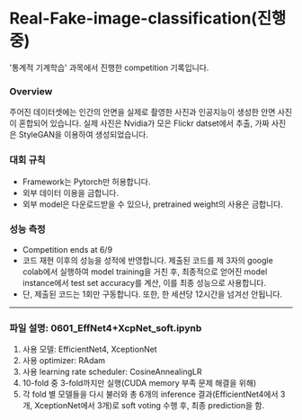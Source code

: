 # Real-Fake-image-classification(진행 중)
'통계적 기계학습' 과목에서 진행한 competition 기록입니다.

### Overview
주어진 데이터셋에는 인간의 안면을 실제로 촬영한 사진과 인공지능이 생성한 안면 사진이 혼합되어 있습니다.
실제 사진은 Nvidia가 모은 Flickr datset에서 추출, 가짜 사진은 StyleGAN을 이용하여 생성되었습니다.

### 대회 규칙
- Framework는 Pytorch만 허용합니다.
- 외부 데이터 이용을 금합니다.
- 외부 model은 다운로드받을 수 있으나, pretrained weight의 사용은 금합니다.

### 성능 측정
- Competition ends at 6/9
- 코드 재현 이후의 성능을 성적에 반영합니다. 제출된 코드를 제 3자의 google colab에서 실행하여 model training을 거친 후, 최종적으로 얻어진 model instance에서 test set accuracy를 계산, 이를 최종 성능으로 사용합니다.
- 단, 제출된 코드는 1회만 구동합니다. 또한, 한 세션당 12시간을 넘겨선 안됩니다.

-----
### 파일 설명: 0601_EffNet4+XcpNet_soft.ipynb
1) 사용 모델: EfficientNet4, XceptionNet
2) 사용 optimizer: RAdam
3) 사용 learning rate scheduler: CosineAnnealingLR 
4) 10-fold 중 3-fold까지만 실행(CUDA memory 부족 문제 해결을 위해)
5) 각 fold 별 모델들을 다시 불러와 총 6개의 inference 결과(EfficientNet4에서 3개, XceptionNet에서 3개)로 soft voting 수행 후, 최종 prediction을 함.
